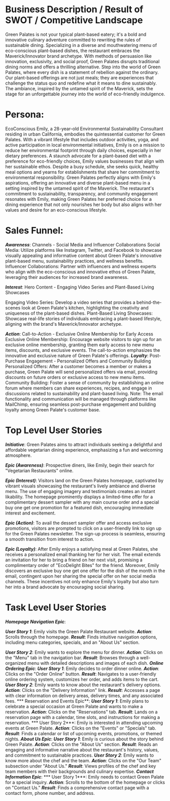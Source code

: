 # Business Description / Result of SWOT / Competitive Landscape

Green Palates is not your typical plant-based eatery; it's a bold and innovative culinary adventure committed to rewriting the rules of sustainable dining. Specializing in a diverse and mouthwatering menu of eco-conscious plant-based dishes, the restaurant embraces the Maverick/Innovator brand archetype. With methods of persuasion like innovation, exclusivity, and social proof, Green Palates disrupts traditional dining norms and offers a thrilling alternative. Step into the world of Green Palates, where every dish is a statement of rebellion against the ordinary. Our plant-based offerings are not just meals; they are experiences that challenge the status quo and redefine what it means to dine sustainably. The ambiance, inspired by the untamed spirit of the Maverick, sets the stage for an unforgettable journey into the world of eco-friendly indulgence.
# Persona:
EcoConscious Emily, a 28-year-old Environmental Sustainability Consultant residing in urban California, embodies the quintessential customer for Green Palates. With a vibrant lifestyle that includes outdoor activities, yoga, and active participation in local environmental initiatives, Emily is on a mission to reduce her environmental footprint through daily choices, especially in her dietary preferences. A staunch advocate for a plant-based diet with a preference for eco-friendly choices, Emily values businesses that align with her sustainable ethos. Despite a busy schedule, she seeks quick, healthy meal options and yearns for establishments that share her commitment to environmental responsibility. Green Palates perfectly aligns with Emily's aspirations, offering an innovative and diverse plant-based menu in a setting inspired by the untamed spirit of the Maverick. The restaurant's commitment to sustainability, transparency, and community engagement resonates with Emily, making Green Palates her preferred choice for a dining experience that not only nourishes her body but also aligns with her values and desire for an eco-conscious lifestyle.

# Sales Funnel:
***Awareness***: Channels - Social Media and Influencer Collaborations
Social Media: Utilize platforms like Instagram, Twitter, and Facebook to showcase visually appealing and informative content about Green Palate's innovative plant-based menu, sustainability practices, and wellness benefits.
Influencer Collaborations: Partner with influencers and wellness experts who align with the eco-conscious and innovative ethos of Green Palate, leveraging their audiences for increased brand awareness.

***Interest***: Hero Content - Engaging Video Series and Plant-Based Living Showcases

Engaging Video Series: Develop a video series that provides a behind-the-scenes look at Green Palate's kitchen, highlighting the creativity and uniqueness of the plant-based dishes.
Plant-Based Living Showcases: Showcase real-life stories of individuals embracing a plant-based lifestyle, aligning with the brand's Maverick/Innovator archetype.


***Action***: Call-to-Action - Exclusive Online Membership for Early Access
Exclusive Online Membership: Encourage website visitors to sign up for an exclusive online membership, granting them early access to new menu items, discounts, and exclusive events. The call-to-action emphasizes the innovative and exclusive nature of Green Palate's offerings.
***Loyalty***: Post-Purchase Engagement - Personalized Offers and Community Building
Personalized Offers: After a customer becomes a member or makes a purchase, Green Palate will send personalized offers via email, providing discounts on future orders or exclusive access to new menu items.
Community Building: Foster a sense of community by establishing an online forum where members can share experiences, recipes, and engage in discussions related to sustainability and plant-based living.
Note: The email functionality and communication will be managed through platforms like MailChimp, ensuring seamless post-purchase engagement and building loyalty among Green Palate's customer base.
# Top Level User Stories

***Initiative***: Green Palates aims to attract individuals seeking a delightful and affordable vegetarian dining experience, emphasizing a fun and welcoming atmosphere.

***Epic (Awareness)***: Prospective diners, like Emily, begin their search for "Vegetarian Restaurants" online.

***Epic (Interest)***: Visitors land on the Green Palates homepage, captivated by vibrant visuals showcasing the restaurant's lively ambiance and diverse menu. The use of engaging imagery and testimonials creates an instant likability. The homepage prominently displays a limited-time offer for a complimentary dessert sampler with any main course order and a special buy one get one promotion for a featured dish, encouraging immediate interest and excitement.

***Epic (Action)***: To avail the dessert sampler offer and access exclusive promotions, visitors are prompted to click on a user-friendly link to sign up for the Green Palates newsletter. The sign-up process is seamless, ensuring a smooth transition from interest to action.

***Epic (Loyalty)***: After Emily enjoys a satisfying meal at Green Palates, she receives a personalized email thanking her for her visit. The email extends an invitation for her to bring a friend on her next visit, promising a complimentary order of "EcoDelight Bites" for the friend. Moreover, Emily discovers an exclusive buy one get one offer for the dish of the month in the email, contingent upon her sharing the special offer on her social media channels. These incentives not only enhance Emily's loyalty but also turn her into a brand advocate by encouraging social sharing.

# Task Level User Stories
***Homepage Navigation Epic***:

***User Story 1***:
Emily visits the Green Palate Restaurant website.
***Action***: Scrolls through the homepage.
***Result***: Finds intuitive navigation options, including menu categories, specials, and an "About Us" section.

***User Story 2***:
Emily wants to explore the menu for dinner.
***Action***: Clicks on the "Menu" tab in the navigation bar.
***Result***: Browses through a well-organized menu with detailed descriptions and images of each dish.
***Online Ordering Epic***:
***User Story 1***:
Emily decides to order dinner online.
***Action***: Clicks on the "Order Online" button.
***Result***: Navigates to a user-friendly online ordering system, customizes her order, and adds items to the cart.
***User Story 2***:
Emily wants to know about the restaurant's delivery options.
***Action***: Clicks on the "Delivery Information" link.
***Result***: Accesses a page with clear information on delivery areas, delivery times, and any associated fees.
*** Reservation and Events Epic**:
***User Story 1***:
Emily plans to celebrate a special occasion at Green Palate and wants to make a reservation.
***Action***: Clicks on the "Reservations" tab.
***Result***: Lands on a reservation page with a calendar, time slots, and instructions for making a reservation.
*** User Story 2***:
Emily is interested in attending upcoming events at Green Palate.
***Action***: Clicks on the "Events" or "Specials" tab.
***Result***: Finds a calendar or list of upcoming events, promotions, or themed nights.
***About Us Epic***:
***User Story 1***:
Emily is curious about the story behind Green Palate.
***Action***: Clicks on the "About Us" section.
***Result***: Reads an engaging and informative narrative about the restaurant's history, values, and commitment to sustainable practices.
***User Story 2***:
Emily wants to know more about the chef and the team.
***Action***: Clicks on the "Our Team" subsection under "About Us."
***Result***: Views profiles of the chef and key team members with their backgrounds and culinary expertise.
***Contact Information Epic***:
*** User Story 1***:
Emily needs to contact Green Palate for a special inquiry.
***Action***: Scrolls to the bottom of the homepage or clicks on "Contact Us."
***Result***: Finds a comprehensive contact page with a contact form, phone number, and address.
